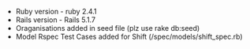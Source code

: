 * Ruby version - ruby 2.4.1
* Rails version - Rails 5.1.7
* Oraganisations added in seed file (plz use rake db:seed)
* Model Rspec Test Cases added for Shift (/spec/models/shift_spec.rb)